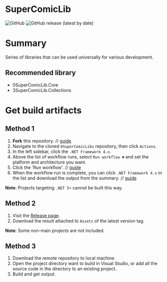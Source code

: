 # SuperComicLib
![GitHub](https://img.shields.io/github/license/ekfvoddl3536/0SuperComicLibs) 
![GitHub release (latest by date)](https://img.shields.io/github/v/release/ekfvoddl3536/0SuperComicLibs) 

  
# Summary
Series of libraries that can be used universally for various development.  

## Recommended library
 - 0SuperComicLib.Core
 - 3SuperComicLib.Collections

# Get build artifacts
## Method 1
1. **Fork** this repository.   // [guide](https://docs.github.com/en/get-started/quickstart/fork-a-repo)
2. Navigate to the cloned `0SuperComicLibs` repository, then click `Actions`.
3. In the left sidebar, click the `.NET Framework 4.x`.
4. Above the list of workflow runs, select `Run workflow ▼` and set the platform and architecture you want.
5. Click the 'Run workflow'.   // [guide](https://docs.github.com/en/actions/managing-workflow-runs/manually-running-a-workflow)
6. When the workflow run is complete, you can click `.NET Framework 4.x` in the list and download the output from the summary.   // [guide](https://docs.github.com/en/actions/managing-workflow-runs/downloading-workflow-artifacts)  
  
**Note**: Projects targeting `.NET 5+` cannot be built this way.  

## Method 2
1. Visit the [Release page](https://github.com/ekfvoddl3536/0SuperComicLibs/releases).
2. Download the result attached to `Assets` of the latest version tag.
  
**Note**: Some non-main projects are not included.

## Method 3
1. Download the remote repository to local machine.
2. Open the project directory want to build in Visual Studio, or add all the source code in the directory to an existing project.
3. Build and get output.
